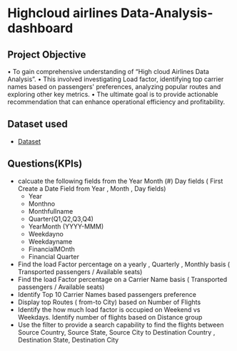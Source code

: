 # Highcloud airlines Data-Analysis-dashboard
## Project Objective
•	To gain comprehensive understanding of “High cloud Airlines Data Analysis”.
•	This involved investigating Load factor, identifying top carrier names based on passengers' preferences, analyzing popular routes and exploring other key metrics.
•	The ultimate goal is to provide actionable recommendation that can enhance operational efficiency and profitability.

## Dataset used
- <a href="https://github.com/ANSHIKA284/Data-Analysis-dashboard/blob/main/Maindata_file%201.xlsb">Dataset</a>

## Questions(KPIs)
- calcuate the following fields from the Year Month (#) Day  fields ( First Create a Date Field from Year , Month , Day fields)
   -  Year
   -  Monthno
   -  Monthfullname
   -  Quarter(Q1,Q2,Q3,Q4)
   -  YearMonth (YYYY-MMM)
   -  Weekdayno
   -  Weekdayname
   -  FinancialMOnth
   -  Financial Quarter
-  Find the load Factor percentage on a yearly , Quarterly , Monthly basis ( Transported passengers / Available seats)
-  Find the load Factor percentage on a Carrier Name basis ( Transported passengers / Available seats)
-  Identify Top 10 Carrier Names based passengers preference 
-  Display top Routes ( from-to City) based on Number of Flights 
-	Identify the how much load factor is occupied on Weekend vs Weekdays.
   Identify number of flights based on Distance group
-  Use the filter to provide a search capability to find the flights between Source Country, Source State, Source City to Destination Country , Destination State, 
    Destination City




